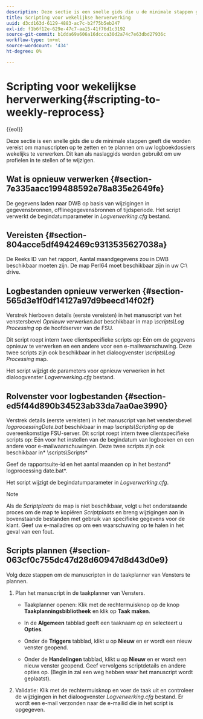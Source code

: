 ```yaml
---
description: Deze sectie is een snelle gids die u de minimale stappen geeft die worden vereist om manuscripten op te zetten en te plannen om uw logboekdossiers wekelijks te verwerken. Dit kan als naslaggids worden gebruikt om uw profielen in te stellen of te wijzigen.
title: Scripting voor wekelijkse herverwerking
uuid: d3cd163d-6129-4883-ac7c-b2f75b5eb247
exl-id: f1b6f12e-629e-47c7-aa15-41f76d1c3192
source-git-commit: b1dda69a606a16dccca30d2a74c7e63dbd27936c
workflow-type: tm+mt
source-wordcount: '434'
ht-degree: 0%

---
```


# Scripting voor wekelijkse herverwerking{#scripting-to-weekly-reprocess}

{{eol}}

Deze sectie is een snelle gids die u de minimale stappen geeft die worden vereist om manuscripten op te zetten en te plannen om uw logboekdossiers wekelijks te verwerken. Dit kan als naslaggids worden gebruikt om uw profielen in te stellen of te wijzigen.

## Wat is opnieuw verwerken {#section-7e335aacc199488592e78a835e2649fe}

De gegevens laden naar DWB op basis van wijzigingen in gegevensbronnen, offlinegegevensbronnen of tijdsperiode. Het script verwerkt de begindatumparameter in *Logverwerking.cfg* bestand.

## Vereisten {#section-804acce5df4942469c9313535627038a}

De Reeks ID van het rapport, Aantal maandgegevens zou in DWB beschikbaar moeten zijn. De map Perl64 moet beschikbaar zijn in uw C:\ drive.

## Logbestanden opnieuw verwerken {#section-565d3e1f0df14127a97d9beecd14f02f}

Verstrek hierboven details (eerste vereisten) in het manuscript van het venstersbevel *Opnieuw verwerken.bat* beschikbaar in map *\scripts\Log Processing* op de hoofdserver van de FSU.

Dit script roept intern twee clientspecifieke scripts op: Eén om de gegevens opnieuw te verwerken en een andere voor een e-mailwaarschuwing. Deze twee scripts zijn ook beschikbaar in het dialoogvenster *\scripts\Log Processing* map.

Het script wijzigt de parameters voor opnieuw verwerken in het dialoogvenster *Logverwerking.cfg* bestand.

## Rolvenster voor logbestanden {#section-ed5f44d890b34523ab33da7aa0ae3990}

Verstrek details (eerste vereisten) in het manuscript van het venstersbevel *logprocessingDate.bat* beschikbaar in map *\scripts\Scripting* op de overeenkomstige FSU-server. Dit script roept intern twee clientspecifieke scripts op: Eén voor het instellen van de begindatum van logboeken en een andere voor e-mailwaarschuwingen. Deze twee scripts zijn ook beschikbaar in* \scripts\Scripts*

Geef de rapportsuite-id en het aantal maanden op in het bestand* logprocessing date.bat*.

Het script wijzigt de begindatumparameter in *Logverwerking.cfg*.

>[!NOTE]
>
>Als de *Scriptplaats* de map is niet beschikbaar, volgt u het onderstaande proces om de map te kopiëren *Scriptplaats* en breng wijzigingen aan in bovenstaande bestanden met gebruik van specifieke gegevens voor de klant. Geef uw e-mailadres op om een waarschuwing op te halen in het geval van een fout.

## Scripts plannen {#section-063cf0c755dc47d28d60947d8d43d0e9}

Volg deze stappen om de manuscripten in de taakplanner van Vensters te plannen.

1. Plan het manuscript in de taakplanner van Vensters.

   * Taakplanner openen: Klik met de rechtermuisknop op de knop **Taakplanningsbibliotheek** en klik op **Taak maken**.

   * In de **Algemeen** tabblad geeft een taaknaam op en selecteert u **Opties**.

   * Onder de **Triggers** tabblad, klikt u op **Nieuw** en er wordt een nieuw venster geopend.

   * Onder de **Handelingen** tabblad, klikt u op **Nieuw** en er wordt een nieuw venster geopend. Geef vervolgens scriptdetails en andere opties op. (Begin in zal een weg hebben waar het manuscript wordt geplaatst).

1. Validatie: Klik met de rechtermuisknop en voer de taak uit en controleer de wijzigingen in het dialoogvenster *Logverwerking.cfg* bestand. Er wordt een e-mail verzonden naar de e-mailid die in het script is opgegeven.
